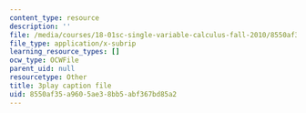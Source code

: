 ```yaml
---
content_type: resource
description: ''
file: /media/courses/18-01sc-single-variable-calculus-fall-2010/8550af35a9605ae38bb5abf367bd85a2_R9a_NHXrBcg.vtt
file_type: application/x-subrip
learning_resource_types: []
ocw_type: OCWFile
parent_uid: null
resourcetype: Other
title: 3play caption file
uid: 8550af35-a960-5ae3-8bb5-abf367bd85a2
---
```

